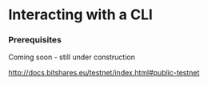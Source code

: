 # Interacting with a CLI
### Prerequisites
Coming soon - still under construction

http://docs.bitshares.eu/testnet/index.html#public-testnet
